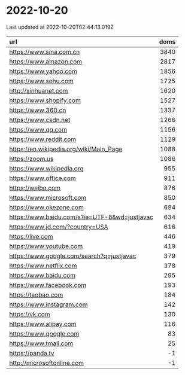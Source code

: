 # 2022-10-20

<!-- BEGIN -->
Last updated at 2022-10-20T02:44:13.019Z

url | doms
:- | -:
https://www.sina.com.cn | 3840
https://www.amazon.com | 2817
https://www.yahoo.com | 1856
https://www.sohu.com | 1725
http://xinhuanet.com | 1620
https://www.shopify.com | 1527
https://www.360.cn | 1337
https://www.csdn.net | 1266
https://www.qq.com | 1156
https://www.reddit.com | 1129
https://en.wikipedia.org/wiki/Main_Page | 1088
https://zoom.us | 1086
https://www.wikipedia.org | 955
https://www.office.com | 911
https://weibo.com | 876
https://www.microsoft.com | 850
https://www.okezone.com | 684
https://www.baidu.com/s?ie=UTF-8&wd=justjavac | 634
https://www.jd.com/?country=USA | 616
https://live.com | 446
https://www.youtube.com | 419
https://www.google.com/search?q=justjavac | 379
https://www.netflix.com | 378
https://www.baidu.com | 295
https://www.facebook.com | 193
https://taobao.com | 184
https://www.instagram.com | 142
https://vk.com | 130
https://www.alipay.com | 116
https://www.google.com | 83
https://www.tmall.com | 25
https://panda.tv | -1
http://microsoftonline.com | -1
<!-- END -->

